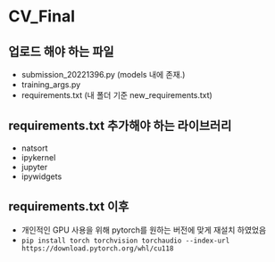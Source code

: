 # CV_Final

## 업로드 해야 하는 파일
- submission_20221396.py (models 내에 존재.)
- training_args.py
- requirements.txt (내 폴더 기준 new_requirements.txt)

## requirements.txt 추가해야 하는 라이브러리
- natsort
- ipykernel
- jupyter
- ipywidgets

## requirements.txt 이후
- 개인적인 GPU 사용을 위해 pytorch를 원하는 버전에 맞게 재설치 하였었음
- ```pip install torch torchvision torchaudio --index-url https://download.pytorch.org/whl/cu118```
